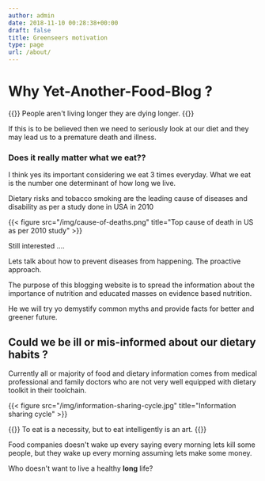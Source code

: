 ```yaml
---
author: admin
date: 2018-11-10 00:28:38+00:00
draft: false
title: Greenseers motivation
type: page
url: /about/
---
```


# Why Yet-Another-Food-Blog ?
{{<quote>}}
People aren't living longer they are dying longer.
{{</quote>}}

If this is to be believed then we need to seriously look at our diet and they may lead us
to a premature death and illness.

### Does it really matter what we eat??
I think yes its important considering we eat 3 times everyday. What we eat is the number one determinant of how long we live.

Dietary risks and tobacco smoking are the leading cause of diseases and disability as per a
study done in USA in 2010

{{< figure src="/img/cause-of-deaths.png" title="Top cause of death in US as per 2010 study" >}}

Still interested ....

Lets talk about how to prevent diseases from happening. The proactive approach.

The purpose of this blogging website is to spread the information about the importance of nutrition and educated masses on evidence based nutrition.

He we will try yo demystify common myths and provide facts for better and greener future.  

## Could we be ill or mis-informed about our dietary habits ?

Currently all or majority of food and dietary information comes from medical professional
and family doctors who are not very well equipped with dietary toolkit in their toolchain.

{{< figure src="/img/information-sharing-cycle.jpg" title="Information sharing cycle" >}}

{{<quote width="90%">}}
To eat is a necessity, but to eat intelligently is an art.
{{</quote>}}

Food companies doesn't wake up every saying every morning lets kill some people, but they wake up every morning assuming lets make some money.

Who doesn't want to live a healthy **long** life?
